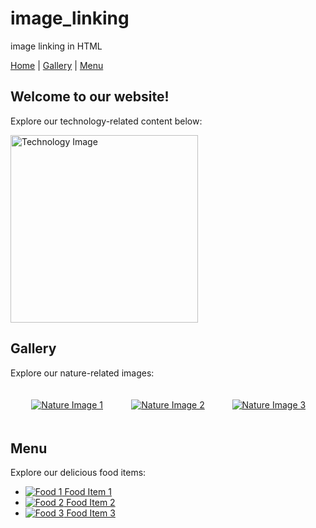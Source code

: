 # image_linking
image linking in HTML
<!DOCTYPE html>
<html lang="en">
<head>
    <meta charset="UTF-8">
    <meta name="viewport" content="width=device-width, initial-scale=1.0">
    <title>Image Links</title>
    <style>
        /* Basic styling for the grid layout */
        .grid-container {
            display: grid;
            grid-template-columns: repeat(3, 1fr);
            gap: 20px;
            padding: 20px;
        }
        .grid-item {
            text-align: center;
        }
    </style>
</head>
<body>

<nav>
    <a href="#home">Home</a> |
    <a href="#gallery">Gallery</a> |
    <a href="#menu">Menu</a>
</nav>

<section id="home">
    <h2>Welcome to our website!</h2>
    <p>Explore our technology-related content below:</p>
    <a href="https://www.example.com/technology">
        <img src="technology.jpg" alt="Technology Image" width="300">
    </a>
</section>

<section id="gallery">
    <h2>Gallery</h2>
    <p>Explore our nature-related images:</p>
    <div class="grid-container">
        <div class="grid-item">
            <a href="https://www.example.com/nature1">
                <img src="nature1.jpg" alt="Nature Image 1">
            </a>
        </div>
        <div class="grid-item">
            <a href="https://www.example.com/nature2">
                <img src="nature2.jpg" alt="Nature Image 2">
            </a>
        </div>
        <div class="grid-item">
            <a href="https://www.example.com/nature3">
                <img src="nature3.jpg" alt="Nature Image 3">
            </a>
        </div>
    </div>
</section>

<section id="menu">
    <h2>Menu</h2>
    <p>Explore our delicious food items:</p>
    <ul>
        <li><a href="https://www.example.com/food1"><img src="food1.jpg" alt="Food 1"> Food Item 1</a></li>
        <li><a href="https://www.example.com/food2"><img src="food2.jpg" alt="Food 2"> Food Item 2</a></li>
        <li><a href="https://www.example.com/food3"><img src="food3.jpg" alt="Food 3"> Food Item 3</a></li>
    </ul>
</section>

</body>
</html>
